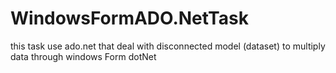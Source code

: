 # WindowsFormADO.NetTask
this task use ado.net that deal with disconnected model (dataset) to multiply data through windows Form dotNet 
